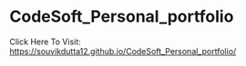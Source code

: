 # CodeSoft_Personal_portfolio
Click Here To Visit: https://souvikdutta12.github.io/CodeSoft_Personal_portfolio/
